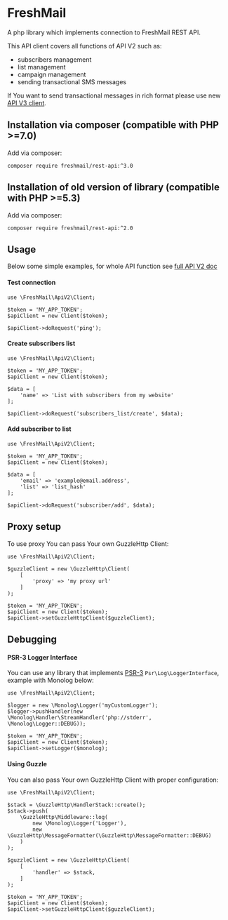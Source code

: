 # FreshMail

A php library which implements connection to FreshMail REST API.

This API client covers all functions of API V2 such as:
 - subscribers management
 - list management
 - campaign management
 - sending transactional SMS messages

If You want to send transactional messages in rich format please use new [API V3 client](https://github.com/FreshMail/php-api-client).

## Installation via composer (compatible with PHP >=7.0)

Add via composer:
    
    composer require freshmail/rest-api:^3.0

## Installation of old version of library (compatible with PHP >=5.3)

Add via composer:
    
    composer require freshmail/rest-api:^2.0

## Usage

Below some simple examples, for whole API function see [full API V2 doc](https://freshmail.pl/developer-api/jak-zaczac/)

#### Test connection
    
    use \FreshMail\ApiV2\Client;
    
    $token = 'MY_APP_TOKEN';
    $apiClient = new Client($token);
    
    $apiClient->doRequest('ping');
    
#### Create subscribers list

    use \FreshMail\ApiV2\Client;
    
    $token = 'MY_APP_TOKEN';
    $apiClient = new Client($token);
    
    $data = [
        'name' => 'List with subscribers from my website'
    ];
    
    $apiClient->doRequest('subscribers_list/create', $data);
    
#### Add subscriber to list

    use \FreshMail\ApiV2\Client;
        
    $token = 'MY_APP_TOKEN';
    $apiClient = new Client($token);
    
    $data = [
        'email' => 'example@email.address',
        'list' => 'list_hash'
    ];
    
    $apiClient->doRequest('subscriber/add', $data);

## Proxy setup

To use proxy You can pass Your own GuzzleHttp Client:

    use \FreshMail\ApiV2\Client;
    
    $guzzleClient = new \GuzzleHttp\Client(
        [
            'proxy' => 'my proxy url'
        ]
    );
        
    $token = 'MY_APP_TOKEN';
    $apiClient = new Client($token);
    $apiClient->setGuzzleHttpClient($guzzleClient);

## Debugging

#### PSR-3 Logger Interface

You can use any library that implements [PSR-3](https://www.php-fig.org/psr/psr-3/) `Psr\Log\LoggerInterface`, example with Monolog below:

    use \FreshMail\ApiV2\Client;  
    
    $logger = new \Monolog\Logger('myCustomLogger');
    $logger->pushHandler(new \Monolog\Handler\StreamHandler('php://stderr', \Monolog\Logger::DEBUG));
        
    $token = 'MY_APP_TOKEN';
    $apiClient = new Client($token);
    $apiClient->setLogger($monolog);

#### Using Guzzle

You can also pass Your own GuzzleHttp Client with proper configuration:


    use \FreshMail\ApiV2\Client;
    
    $stack = \GuzzleHttp\HandlerStack::create();
    $stack->push(
        \GuzzleHttp\Middleware::log(
            new \Monolog\Logger('Logger'),
            new \GuzzleHttp\MessageFormatter(\GuzzleHttp\MessageFormatter::DEBUG)
        )
    );
    
    $guzzleClient = new \GuzzleHttp\Client(
        [
            'handler' => $stack,
        ]
    );
        
    $token = 'MY_APP_TOKEN';
    $apiClient = new Client($token);
    $apiClient->setGuzzleHttpClient($guzzleClient);